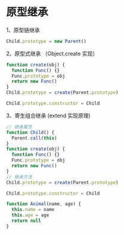 # 原型继承

1、原型链继承

```js
Child.prototype = new Parent()
```

2、原型式继承 （Object.create 实现）

```js
function create(obj) {
  function Func() {}
  Func.prototype = obj
  return new Func()
}
Child.prototype = create(Parent.prototype)

Child.prototype.constructor = Child
```

3、寄生组合继承 (extend 实现原理)

```js
// 继承属性
function Child() {
  Parent.call(this)
}
function create(obj) {
  function Func() {}
  Func.prototype = obj
  return new Func()
}
// 继承方法
Child.prototype = create(Parent.prototype)

Child.prototype.constructor = Child

function Animal(name, age) {
  this.name = name
  this.age = age
  return null
}
```
